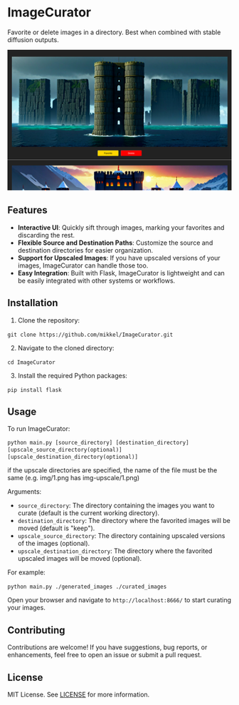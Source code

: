 # ImageCurator
Favorite or delete images in a directory. Best when combined with stable diffusion outputs.

![ImageCurator Screenshot](./assets/screenshot.png)

## Features

- **Interactive UI**: Quickly sift through images, marking your favorites and discarding the rest.
- **Flexible Source and Destination Paths**: Customize the source and destination directories for easier organization.
- **Support for Upscaled Images**: If you have upscaled versions of your images, ImageCurator can handle those too.
- **Easy Integration**: Built with Flask, ImageCurator is lightweight and can be easily integrated with other systems or workflows.

## Installation

1. Clone the repository:

```git clone https://github.com/mikkel/ImageCurator.git```

2. Navigate to the cloned directory:

```cd ImageCurator```

3. Install the required Python packages:

```pip install flask```

## Usage

To run ImageCurator:

```
python main.py [source_directory] [destination_directory] [upscale_source_directory(optional)] [upscale_destination_directory(optional)]
```

if the upscale directories are specified, the name of the file must be the same (e.g. img/1.png has img-upscale/1.png)

Arguments:
- `source_directory`: The directory containing the images you want to curate (default is the current working directory).
- `destination_directory`: The directory where the favorited images will be moved (default is "keep").
- `upscale_source_directory`: The directory containing upscaled versions of the images (optional).
- `upscale_destination_directory`: The directory where the favorited upscaled images will be moved (optional).

For example:

```python main.py ./generated_images ./curated_images```


Open your browser and navigate to `http://localhost:8666/` to start curating your images.

## Contributing

Contributions are welcome! If you have suggestions, bug reports, or enhancements, feel free to open an issue or submit a pull request.

## License

MIT License. See [LICENSE](./LICENSE) for more information.


